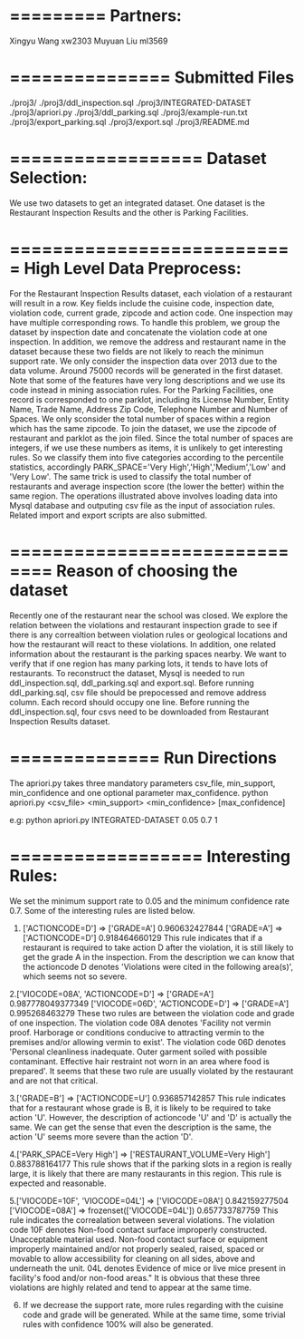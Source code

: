 =========
Partners:
=========
Xingyu Wang xw2303
Muyuan Liu ml3569

===============
Submitted Files
===============
./proj3/
./proj3/ddl_inspection.sql
./proj3/INTEGRATED-DATASET
./proj3/apriori.py
./proj3/ddl_parking.sql
./proj3/example-run.txt
./proj3/export_parking.sql
./proj3/export.sql
./proj3/README.md

==================
Dataset Selection:
==================
We use two datasets to get an integrated dataset. One dataset is the Restaurant Inspection Results and the other is Parking Facilities.

===========================
High Level Data Preprocess:
===========================
For the Restaurant Inspection Results dataset, each violation of a restaurant will result in a row. Key fields include the cuisine code, inspection date, violation code, current grade, zipcode and action code. One inspection may have multiple corresponding rows. To handle this problem, we group the dataset by inspection date and concatenate the violation code at one inspection. In addition, we remove the address and restaurant name in the dataset because these two fields are not likely to reach the minimun support rate. We only consider the inspection data over 2013 due to the data volume. Around 75000 records will be generated in the first dataset. Note that some of the features have very long descriptions and we use its code instead in mining association rules.
For the Parking Facilities, one record is corresponded to one parklot, including its License Number, Entity Name, Trade Name, Address Zip Code, Telephone Number and	Number of Spaces. We only sconsider the total number of spaces within a region which has the same zipcode.
To join the dataset, we use the zipcode of restaurant and parklot as the join filed. Since the total number of spaces are integers, if we use these numbers as items, it is unlikely to get interesting rules. So we classify them into five categories according to the percentile statistics, accordingly PARK_SPACE='Very High','High','Medium','Low' and 'Very Low'. The same trick is used to classify the total number of restaurants and average inspection score (the lower the better) within the same region.
The operations illustrated above involves loading data into Mysql database and outputing csv file as the input of association rules. Related import and export scripts are also submitted.

==============================
Reason of choosing the dataset
==============================
Recently one of the restaurant near the school was closed. We explore the relation between the violations and restaurant inspection grade to see if there is any correaltion between violation rules or geological locations and how the restaurant will react to these violations. In addition, one related information about the restaurant is the parking spaces nearby. We want to verify that if one region has many parking lots, it tends to have lots of restaurants.
To reconstruct the dataset, Mysql is needed to run  ddl_inspection.sql, ddl_parking.sql and export.sql. Before running ddl_parking.sql, csv file should be prepocessed and remove address column. Each record should occupy one line. Before running the ddl_inspection.sql, four csvs need to be downloaded from Restaurant Inspection Results dataset.

==============
Run Directions
==============
The apriori.py takes three mandatory parameters csv_file, min_support, min_confidence and one optional parameter max_confidence.
python apriori.py <csv_file> <min_support> <min_confidence> [max_confidence]

e.g: python apriori.py INTEGRATED-DATASET 0.05 0.7 1

==================
Interesting Rules:
==================
We set the minimum support rate to 0.05 and the minimum confidence rate 0.7. Some of the interesting rules are listed below.
1. ['ACTIONCODE=D'] => ['GRADE=A']   0.960632427844
['GRADE=A'] => ['ACTIONCODE=D']   0.918464660129
This rule indicates that if a restaurant is required to take action D after the violation, it is still likely to get the grade A in the inspection. From the description we can know that the actioncode D denotes 'Violations were cited in the following area(s)', which seems not so severe.

2.['VIOCODE=08A', 'ACTIONCODE=D'] => ['GRADE=A']   0.987778049377349 
['VIOCODE=06D', 'ACTIONCODE=D'] => ['GRADE=A']   0.995268463279
These two rules are between the violation code and grade of one inspection. The violation code 08A denotes 'Facility not vermin proof. Harborage or conditions conducive to attracting vermin to the premises and/or allowing vermin to exist'. The violation code 06D denotes 'Personal cleanliness inadequate. Outer garment soiled with possible contaminant.  Effective hair restraint not worn in an area where food is prepared'. It seems that these two rule are usually violated by the restaurant and are not that critical.

3.['GRADE=B'] => ['ACTIONCODE=U']  0.936857142857
This rule indicates that for a restaurant whose grade is B, it is likely to be required to take action 'U'. However, the description of actioncode 'U' and 'D' is actually the same. We can get the sense that even the description is the same, the action 'U' seems more severe than the action 'D'.

4.['PARK_SPACE=Very High'] => ['RESTAURANT_VOLUME=Very High']  0.883788164177
This rule shows that if the parking slots in a region is really large, it is likely that there are many restaurants in this region. This rule is expected and reasonable.

5.['VIOCODE=10F', 'VIOCODE=04L'] => ['VIOCODE=08A']   0.842159277504
['VIOCODE=08A'] => frozenset(['VIOCODE=04L'])   0.657733787759
This rule indicates the correalation between several violations. The violation code 10F denotes Non-food contact surface improperly constructed. Unacceptable material used. Non-food contact surface or equipment improperly maintained and/or not properly sealed, raised, spaced or movable to allow accessibility for cleaning on all sides, above and underneath the unit. 04L denotes Evidence of mice or live mice present in facility's food and/or non-food areas." It is obvious that these three violations are highly related and tend to appear at the same time.

6. If we decrease the support rate, more rules regarding with the cuisine code and grade will be generated. While at the same time, some trivial rules with confidence 100% will also be generated.
